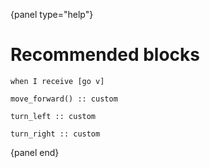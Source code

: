 {panel type="help"}

# Recommended blocks

<pre><code class="scratch:split:random">when I receive [go v]

move_forward() :: custom

turn_left :: custom

turn_right :: custom
</code></pre>

{panel end}